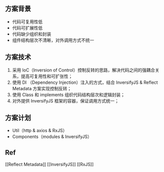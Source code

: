 ## 方案背景

- 代码可复用性低
- 代码可扩展性低
- 代码缺少组织和封装
- 组件结构层次不清晰，对外调用方式不统一

## 方案技术

1. 采用 IoC（Inversion of Control）控制反转的思路，解决代码之间的强耦合关系，提高可复用性和可扩张性；
2. 使用 DI （Dependency Injection）注入的方式，结合 InversifyJS & Reflect Metadata 方案实现控制反转；
4. 使用 Class 和 implements 组织代码结构层次和逻辑封装；
5. 对外提供 InversifyJS 框架的容器，保证调用方式统一；

## 方案计划

- Util（http & axios & RxJS）
- Components（modules & InversifyJS）

## Ref

[[Reflect Metadata]]
[[InversifyJS]]
[[RxJS]]
